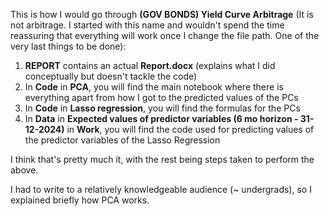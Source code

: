 This is how I would go through **(GOV BONDS) Yield Curve Arbitrage** (It is not arbitrage. I started with this name and wouldn't spend the time reassuring that everything will work once I change the file path. One of the very last things to be done):

1. **REPORT** contains an actual **Report.docx** (explains what I did conceptually but doesn't tackle the code)
2. In **Code** in **PCA**, you will find the main notebook where there is everything apart from how I got to the predicted values of the PCs
3. In **Code** in **Lasso regression**, you will find the formulas for the PCs
4. In **Data** in **Expected values of predictor variables (6 mo horizon - 31-12-2024)** in **Work**, you will find the code used for predicting values of the predictor variables of the Lasso Regression

I think that's pretty much it, with the rest being steps taken to perform the above.

I had to write to a relatively knowledgeable audience (~ undergrads), so I explained briefly how PCA works.
